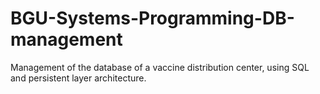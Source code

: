 # BGU-Systems-Programming-DB-management
Management of the database of a vaccine distribution center, using SQL and persistent layer architecture.
